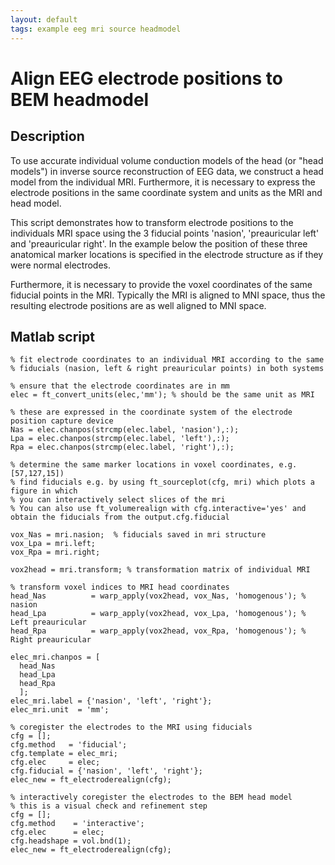```yaml
---
layout: default
tags: example eeg mri source headmodel
---
```


# Align EEG electrode positions to BEM headmodel

## Description

To use accurate individual volume conduction models of the head (or "head models") in inverse source reconstruction of EEG data, we construct a head model from the individual MRI. Furthermore, it is necessary to express the electrode positions in the same coordinate system and units as the MRI and head model.

This script demonstrates how to transform electrode positions to the individuals MRI space using the 3 fiducial points 'nasion', 'preauricular left' and 'preauricular right'. In the example below the position of these three anatomical marker locations is specified in the electrode structure as if they were normal electrodes.

Furthermore, it is necessary to provide the voxel coordinates of the same fiducial points in the MRI. Typically the MRI is aligned to MNI space, thus the resulting electrode positions are as well aligned to MNI space.

## Matlab script

	% fit electrode coordinates to an individual MRI according to the same
	% fiducials (nasion, left & right preauricular points) in both systems

	% ensure that the electrode coordinates are in mm
	elec = ft_convert_units(elec,'mm'); % should be the same unit as MRI

	% these are expressed in the coordinate system of the electrode position capture device
	Nas = elec.chanpos(strcmp(elec.label, 'nasion'),:);
	Lpa = elec.chanpos(strcmp(elec.label, 'left'),:);
	Rpa = elec.chanpos(strcmp(elec.label, 'right'),:);

	% determine the same marker locations in voxel coordinates, e.g. [57,127,15])
	% find fiducials e.g. by using ft_sourceplot(cfg, mri) which plots a figure in which
	% you can interactively select slices of the mri
	% You can also use ft_volumerealign with cfg.interactive='yes' and obtain the fiducials from the output.cfg.fiducial

	vox_Nas = mri.nasion;  % fiducials saved in mri structure
	vox_Lpa = mri.left;     
	vox_Rpa = mri.right;

	vox2head = mri.transform; % transformation matrix of individual MRI

	% transform voxel indices to MRI head coordinates
	head_Nas          = warp_apply(vox2head, vox_Nas, 'homogenous'); % nasion
	head_Lpa          = warp_apply(vox2head, vox_Lpa, 'homogenous'); % Left preauricular
	head_Rpa          = warp_apply(vox2head, vox_Rpa, 'homogenous'); % Right preauricular

	elec_mri.chanpos = [
	  head_Nas
	  head_Lpa
	  head_Rpa
	  ];
	elec_mri.label = {'nasion', 'left', 'right'};
	elec_mri.unit  = 'mm';

	% coregister the electrodes to the MRI using fiducials
	cfg = [];
	cfg.method   = 'fiducial';
	cfg.template = elec_mri;
	cfg.elec     = elec;
	cfg.fiducial = {'nasion', 'left', 'right'};
	elec_new = ft_electroderealign(cfg);

	% interactively coregister the electrodes to the BEM head model
	% this is a visual check and refinement step
	cfg = [];
	cfg.method    = 'interactive';
	cfg.elec      = elec;
	cfg.headshape = vol.bnd(1);
	elec_new = ft_electroderealign(cfg);
